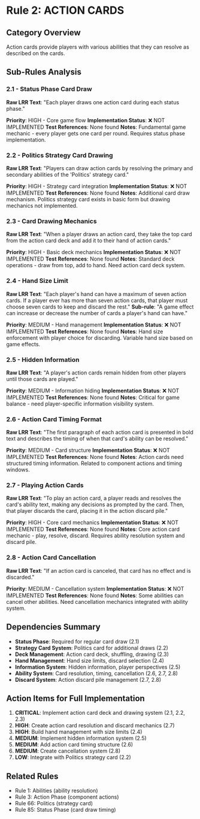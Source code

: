 # Rule 2: ACTION CARDS

## Category Overview
Action cards provide players with various abilities that they can resolve as described on the cards.

## Sub-Rules Analysis

### 2.1 - Status Phase Card Draw
**Raw LRR Text**: "Each player draws one action card during each status phase."

**Priority**: HIGH - Core game flow
**Implementation Status**: ❌ NOT IMPLEMENTED
**Test References**: None found
**Notes**: Fundamental game mechanic - every player gets one card per round. Requires status phase implementation.

### 2.2 - Politics Strategy Card Drawing
**Raw LRR Text**: "Players can draw action cards by resolving the primary and secondary abilities of the 'Politics' strategy card."

**Priority**: HIGH - Strategy card integration
**Implementation Status**: ❌ NOT IMPLEMENTED
**Test References**: None found
**Notes**: Additional card draw mechanism. Politics strategy card exists in basic form but drawing mechanics not implemented.

### 2.3 - Card Drawing Mechanics
**Raw LRR Text**: "When a player draws an action card, they take the top card from the action card deck and add it to their hand of action cards."

**Priority**: HIGH - Basic deck mechanics
**Implementation Status**: ❌ NOT IMPLEMENTED
**Test References**: None found
**Notes**: Standard deck operations - draw from top, add to hand. Need action card deck system.

### 2.4 - Hand Size Limit
**Raw LRR Text**: "Each player's hand can have a maximum of seven action cards. If a player ever has more than seven action cards, that player must choose seven cards to keep and discard the rest."
**Sub-rule**: "A game effect can increase or decrease the number of cards a player's hand can have."

**Priority**: MEDIUM - Hand management
**Implementation Status**: ❌ NOT IMPLEMENTED
**Test References**: None found
**Notes**: Hand size enforcement with player choice for discarding. Variable hand size based on game effects.

### 2.5 - Hidden Information
**Raw LRR Text**: "A player's action cards remain hidden from other players until those cards are played."

**Priority**: MEDIUM - Information hiding
**Implementation Status**: ❌ NOT IMPLEMENTED
**Test References**: None found
**Notes**: Critical for game balance - need player-specific information visibility system.

### 2.6 - Action Card Timing Format
**Raw LRR Text**: "The first paragraph of each action card is presented in bold text and describes the timing of when that card's ability can be resolved."

**Priority**: MEDIUM - Card structure
**Implementation Status**: ❌ NOT IMPLEMENTED
**Test References**: None found
**Notes**: Action cards need structured timing information. Related to component actions and timing windows.

### 2.7 - Playing Action Cards
**Raw LRR Text**: "To play an action card, a player reads and resolves the card's ability text, making any decisions as prompted by the card. Then, that player discards the card, placing it in the action discard pile."

**Priority**: HIGH - Core card mechanics
**Implementation Status**: ❌ NOT IMPLEMENTED
**Test References**: None found
**Notes**: Core action card mechanic - play, resolve, discard. Requires ability resolution system and discard pile.

### 2.8 - Action Card Cancellation
**Raw LRR Text**: "If an action card is canceled, that card has no effect and is discarded."

**Priority**: MEDIUM - Cancellation system
**Implementation Status**: ❌ NOT IMPLEMENTED
**Test References**: None found
**Notes**: Some abilities can cancel other abilities. Need cancellation mechanics integrated with ability system.

## Dependencies Summary
- **Status Phase**: Required for regular card draw (2.1)
- **Strategy Card System**: Politics card for additional draws (2.2)
- **Deck Management**: Action card deck, shuffling, drawing (2.3)
- **Hand Management**: Hand size limits, discard selection (2.4)
- **Information System**: Hidden information, player perspectives (2.5)
- **Ability System**: Card resolution, timing, cancellation (2.6, 2.7, 2.8)
- **Discard System**: Action discard pile management (2.7, 2.8)

## Action Items for Full Implementation
1. **CRITICAL**: Implement action card deck and drawing system (2.1, 2.2, 2.3)
2. **HIGH**: Create action card resolution and discard mechanics (2.7)
3. **HIGH**: Build hand management with size limits (2.4)
4. **MEDIUM**: Implement hidden information system (2.5)
5. **MEDIUM**: Add action card timing structure (2.6)
6. **MEDIUM**: Create cancellation system (2.8)
7. **LOW**: Integrate with Politics strategy card (2.2)

## Related Rules
- Rule 1: Abilities (ability resolution)
- Rule 3: Action Phase (component actions)
- Rule 66: Politics (strategy card)
- Rule 85: Status Phase (card draw timing)
